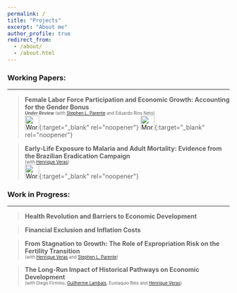 ```yaml
---
permalink: /
title: "Projects"
excerpt: "About me"
author_profile: true
redirect_from: 
  - /about/
  - /about.html
---
```

### Working Papers:
------

> **Female Labor Force Participation and Economic Growth: Accounting for the Gender Bonus**<br/>
> <span style="font-size:0.7em"> **_Under Review_** (with [Stephen L. Parente](https://publish.illinois.edu/parente/) and Eduardo Rios Neto) </span>  
> [<img src="https://upload.wikimedia.org/wikipedia/commons/8/87/PDF_file_icon.svg" width="32" height="32" title="Working Paper">](https://github.com/diogobaerlocher/GenderBonus/blob/main/genderbonus.pdf){:target="_blank" rel="noopener"} [<img src="https://upload.wikimedia.org/wikipedia/commons/9/91/Octicons-mark-github.svg" width="32" height="32" title="More about this Project">](https://github.com/diogobaerlocher/GenderBonus){:target="_blank" rel="noopener"}  

> **Early-Life Exposure to Malaria and Adult Mortality: Evidence from the Brazilian Eradication Campaign**<br/>
> <span style="font-size:0.7em"> (with [Henrique Veras](https://sites.google.com/view/henriquefonseca/home)) </span>  
> [<img src="https://upload.wikimedia.org/wikipedia/commons/8/87/PDF_file_icon.svg" width="32" height="32" title="Working Paper">](https://drive.google.com/file/d/1dIZK5thBKYu-IsduU5E65SdG_z4sQW8h/view){:target="_blank" rel="noopener"}

### Work in Progress:
------

> **Health Revolution and Barriers to Economic Development**<br/>

> **Financial Exclusion and Inflation Costs**<br/>

> **From Stagnation to Growth: The Role of Expropriation Risk on the Fertility Transition**<br/>
><span style="font-size:0.7em"> (with [Henrique Veras](https://sites.google.com/view/henriquefonseca/home) and [Stephen L. Parente](https://publish.illinois.edu/parente/))  </span>   

> **The Long-Run Impact of Historical Pathways on Economic Development**<br/>
> <span style="font-size:0.7em"> (with Diego Firmino, [Guilherme Lambais](https://gbrlambais.github.io/), Eustaquio Reis and [Henrique Veras](https://sites.google.com/view/henriquefonseca/home))  </span>   
